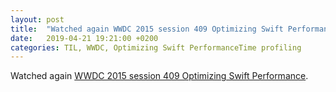 ```yaml
---
layout: post
title:  "Watched again WWDC 2015 session 409 Optimizing Swift Performance"
date:   2019-04-21 19:21:00 +0200
categories: TIL, WWDC, Optimizing Swift PerformanceTime profiling
---
```

Watched again [WWDC 2015 session 409 Optimizing Swift Performance](https://developer.apple.com/videos/play/wwdc2015/409/).